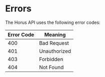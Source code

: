 # Errors

The Horus API uses the following error codes:


Error Code | Meaning
---------- | -------
400 | Bad Request  
401 | Unauthorized 
403 | Forbidden 
404 | Not Found 
